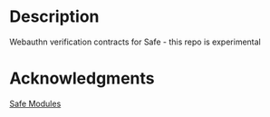 # Description

Webauthn verification contracts for Safe - this repo is experimental

# Acknowledgments

<a href='https://github.com/safe-global/safe-modules/'>Safe Modules</a>
